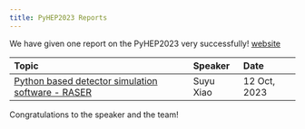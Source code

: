 ```yaml
---
title: PyHEP2023 Reports
---
```


We have given one report on the PyHEP2023 very successfully! [website](https://indico.ihep.ac.cn/event/19183/)


|Topic|Speaker|Date|
|  :----  | :----  | :----  |
|[Python based detector simulation software - RASER](https://indico.cern.ch/event/1252095/timetable/#27-python-based-detector-simul)   |Suyu Xiao     |12 Oct, 2023|  

Congratulations to the speaker and the team!